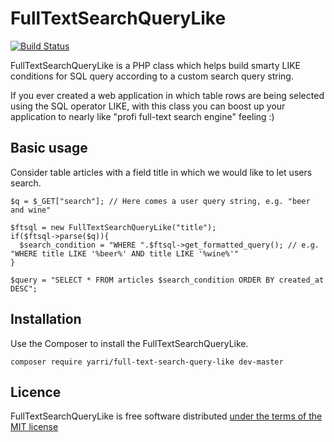 FullTextSearchQueryLike
=======================

[![Build Status](https://travis-ci.org/yarri/FullTextSearchQueryLike.svg?branch=master)](https://travis-ci.org/atk14/Files)

FullTextSearchQueryLike is a PHP class which helps build smarty LIKE conditions for SQL query according to a custom search query string.

If you ever created a web application in which table rows are being selected using the SQL operator LIKE,
with this class you can boost up your application to nearly like "profi full-text search engine" feeling :)

Basic usage
-----------

Consider table articles with a field title in which we would like to let users search.

    $q = $_GET["search"]; // Here comes a user query string, e.g. "beer and wine"

    $ftsql = new FullTextSearchQueryLike("title");
    if($ftsql->parse($q)){
      $search_condition = "WHERE ".$ftsql->get_formatted_query(); // e.g. "WHERE title LIKE '%beer%' AND title LIKE '%wine%'"
    }

    $query = "SELECT * FROM articles $search_condition ORDER BY created_at DESC";

Installation
------------

Use the Composer to install the FullTextSearchQueryLike.

    composer require yarri/full-text-search-query-like dev-master

Licence
-------

FullTextSearchQueryLike is free software distributed [under the terms of the MIT license](http://www.opensource.org/licenses/mit-license)
